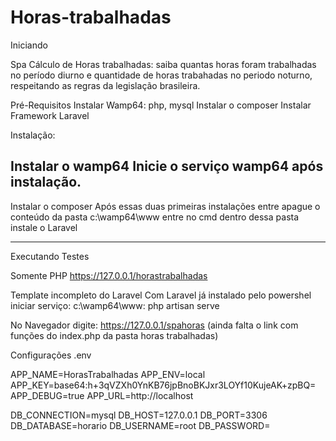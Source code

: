 # Horas-trabalhadas

Iniciando

Spa Cálculo de Horas trabalhadas: saiba quantas horas foram trabalhadas no período diurno e quantidade de horas trabahadas no periodo noturno, respeitando as regras da legislação brasileira.


Pré-Requisitos
Instalar Wamp64: php, mysql 
Instalar o composer
Instalar Framework Laravel 

Instalação:

Instalar o wamp64
Inicie o serviço wamp64 após instalação.
-----------------------------------------------------------------------
Instalar o composer 
Após essas duas primeiras instalações entre apague o conteúdo da pasta c:\wamp64\www
entre no cmd dentro dessa pasta instale o Laravel

-----------------------------------------------------------------------

Executando Testes

Somente PHP 
 https://127.0.0.1/horastrabalhadas
 
Template incompleto do Laravel 
Com Laravel já instalado pelo powershel iniciar serviço:
c:\wamp64\www: php artisan serve 

No Navegador digite: 
https://127.0.0.1/spahoras (ainda falta o link com funções do index.php da pasta horas trabalhadas) 


Configurações .env

APP_NAME=HorasTrabalhadas
APP_ENV=local
APP_KEY=base64:h+3qVZXh0YnKB76jpBnoBKJxr3LOYf10KujeAK+zpBQ=
APP_DEBUG=true
APP_URL=http://localhost

DB_CONNECTION=mysql
DB_HOST=127.0.0.1
DB_PORT=3306
DB_DATABASE=horario
DB_USERNAME=root
DB_PASSWORD=
